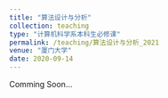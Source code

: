 ```yaml
---
title: "算法设计与分析"
collection: teaching
type: "计算机科学系本科生必修课"
permalink: /teaching/算法设计与分析_2021
venue: "厦门大学"
date: 2020-09-14
---
```


Comming Soon...

